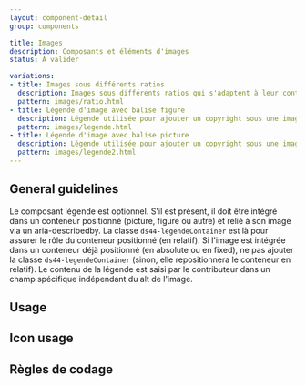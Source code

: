 ```yaml
---
layout: component-detail
group: components

title: Images
description: Composants et éléments d'images
status: A valider

variations:
- title: Images sous différents ratios
  description: Images sous différents ratios qui s'adaptent à leur conteneur, peu importe le format d'upload.
  pattern: images/ratio.html
- title: Légende d'image avec balise figure
  description: Légende utilisée pour ajouter un copyright sous une image.
  pattern: images/legende.html
- title: Légende d'image avec balise picture
  description: Légende utilisée pour ajouter un copyright sous une image.
  pattern: images/legende2.html
---
```



## General guidelines

Le composant légende est optionnel. S'il est présent, il doit être intégré dans un conteneur positionné (picture, figure ou autre) et relié à son image via un aria-describedby. La classe `ds44-legendeContainer` est là pour assurer le rôle du conteneur positionné (en relatif). Si l'image est intégrée dans un conteneur déjà positionné (en absolute ou en fixed), ne pas ajouter la classe `ds44-legendeContainer` (sinon, elle repositionnera le conteneur en relatif).
Le contenu de la légende est saisi par le contributeur dans un champ spécifique indépendant du alt de l'image.

## Usage


## Icon usage


## Règles de codage
